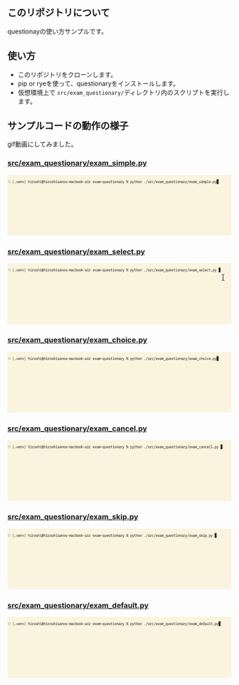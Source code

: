 ## このリポジトリについて

questionayの使い方サンプルです。

## 使い方

* このリポジトリをクローンします。
* pip or ryeを使って、questionaryをインストールします。
* 仮想環境上で `src/exam_questionary/`ディレクトリ内のスクリプトを実行します。

## サンプルコードの動作の様子

gif動画にしてみました。

### [src/exam_questionary/exam_simple.py](src/exam_questionary/exam_simple.py)

![](./images/questionary_simple.gif)

### [src/exam_questionary/exam_select.py](src/exam_questionary/exam_select.py)

![](./images/questionary_select.gif)

### [src/exam_questionary/exam_choice.py](src/exam_questionary/exam_choice.py)

![](./images/questionary_choice.gif)

### [src/exam_questionary/exam_cancel.py](src/exam_questionary/exam_cancel.py)

![](./images/questionary_cancel.gif)

### [src/exam_questionary/exam_skip.py](src/exam_questionary/exam_skip.py)

![](./images/questionary_skip.gif)

### [src/exam_questionary/exam_default.py](src/exam_questionary/exam_default.py)

![](./images/questionary_default.gif)
